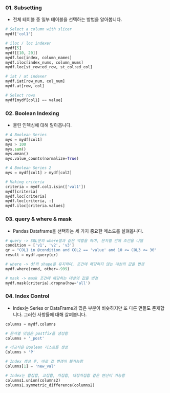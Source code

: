 ### 01. Subsetting

 - 전체 테이블 중 일부 테이블을 선택하는 방법을 알아봅니다.

```python
# Select a column with slicer
mydf['col1']

# iloc / loc indexer
mydf[5]
mydf[[10, 20]]
mydf.loc[index, column_names]
mydf.iloc[index_nums, column_nums]
mydf.loc[st_row:ed_row, st_col:ed_col]

# iat / at indexer
mydf.iat[row_num, col_num]
mydf.at[row, col]

# Select rows
mydf[mydf[col1] == value]
```

### 02. Boolean Indexing

 - 불린 인덱싱에 대해 알아봅니다.

```python
# A Boolean Series
mys = mydf[col1]
mys > 100
mys.sum()
mys.mean()
mys.value_counts(normalize=True)

# A Boolean Series 2
mys = mydf[col1] > mydf[col2]

# Making criteria
criteria = mydf.col1.isin(['val1'])
mydf[criteria]
mydf.loc[criteria]
mydf.loc[criteria, :]
mydf.iloc[criteria.values]
```

### 03. query & where & mask

 - Pandas Dataframe을 선택하는 세 가지 중요한 메소드를 살펴봅니다.

```python
# query -> SQL문의 where절과 같은 역할을 하며, 문자열 안에 조건을 나열
condition = ['v1', 'v2', 'v3']
qr = "COL1 in @condition and COL2 == 'value' and 10 <= COL3 <= 30"
result = mydf.query(qr)

# where -> df의 shape을 유지하며, 조건에 해당하지 않는 대상의 값을 변경
mydf.where(cond, other=-999)

# mask -> mask 조건에 해당하는 대상의 값을 변경
mydf.mask(criteria).dropna(how='all')
```

### 04. Index Control
 
 - Index는 Series or DataFrame과 많은 부분이 비슷하지만 또 다른 면들도 존재합니다. 그러한 사항들에 대해 살펴봅니다.

 ```python
columns = mydf.columns

 # 문자열 덧셈은 postfix를 생성함
 columns + '_post'

 # 비교식은 Boolean 리스트를 생성
 Columns > 'P'

# Index 생성 후, 바로 값 변경이 불가능함
Columns[1] = 'new_val'

# Index는 합집합, 교집합, 차집합, 대칭차집합 같은 연산이 가능함
columns1.union(columns2)
columns1.symmetric_difference(columns2)
 ```


